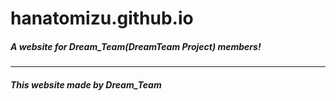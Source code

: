 # hanatomizu.github.io
##### A website for Dream_Team(DreamTeam Project) members!
---
##### This website made by Dream_Team